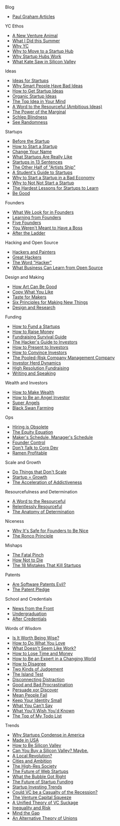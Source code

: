 Blog
*   [Paul Graham Articles](http://paulgraham.com/articles.html)

YC Ethos
*   [A New Venture Animal](http://www.paulgraham.com/ycombinator.html)
*   [What I Did this Summer](http://www.paulgraham.com/sfp.html)
*   [Why YC](http://www.paulgraham.com/whyyc.html)
*   [Why to Move to a Startup Hub](http://www.paulgraham.com/startuphubs.html)
*   [Why Startup Hubs Work](http://www.paulgraham.com/hubs.html)
*   [What Kate Saw in Silicon Valley](http://www.paulgraham.com/kate.html)

Ideas
*   [Ideas for Startups](http://www.paulgraham.com/ideas.html)
*   [Why Smart People Have Bad Ideas](http://www.paulgraham.com/bronze.html)
*   [How to Get Startup Ideas](http://www.paulgraham.com/startupideas.html)
*   [Organic Startup Ideas](http://www.paulgraham.com/organic.html)
*   [The Top Idea in Your Mind](http://www.paulgraham.com/top.html)
*   [A Word to the Resourceful (Ambitious Ideas)](http://www.paulgraham.com/ambitious.html)
*   [The Power of the Marginal](http://www.paulgraham.com/marginal.html)
*   [Schlep Blindness](http://www.paulgraham.com/schlep.html)
*   [See Randomness](http://www.paulgraham.com/randomness.html)

Startups
*   [Before the Startup](http://www.paulgraham.com/before.html)
*   [How to Start a Startup](http://www.paulgraham.com/start.html)
*   [Change Your Name](http://paulgraham.com/name.html)
*   [What Startups Are Really Like](http://www.paulgraham.com/really.html)
*   [Startups in 13 Sentences](http://www.paulgraham.com/13sentences.html)
*   [The Other Half of "Artists Ship"](http://www.paulgraham.com/artistsship.html)
*   [A Student's Guide to Startups](http://www.paulgraham.com/mit.html)
*   [Why to Start a Startup in a Bad Economy](http://www.paulgraham.com/badeconomy.html)
*   [Why to Not Not Start a Startup](http://www.paulgraham.com/notnot.html)
*   [The Hardest Lessons for Startups to Learn](http://www.paulgraham.com/startuplessons.html)
*   [Be Good](http://www.paulgraham.com/good.html)

Founders
*   [What We Look for in Founders](http://www.paulgraham.com/founders.html)
*   [Learning from Founders](http://www.paulgraham.com/foundersatwork.html)
*   [Five Founders](http://www.paulgraham.com/5founders.html)
*   [You Weren't Meant to Have a Boss](http://www.paulgraham.com/boss.html)
*   [After the Ladder](http://www.paulgraham.com/ladder.html)

Hacking and Open Source
*   [Hackers and Painters](http://www.paulgraham.com/hp.html)
*   [Great Hackers](http://www.paulgraham.com/gh.html)
*   [The Word "Hacker"](http://www.paulgraham.com/gba.html)
*   [What Business Can Learn from Open Source](http://www.paulgraham.com/opensource.html)

Design and Making
*   [How Art Can Be Good](http://www.paulgraham.com/goodart.html)
*   [Copy What You Like](http://www.paulgraham.com/copy.html)
*   [Taste for Makers](http://www.paulgraham.com/taste.html)
*   [Six Principles for Making New Things](http://www.paulgraham.com/newthings.html)
*   [Design and Research](http://www.paulgraham.com/desres.html)

Funding
*   [How to Fund a Startups](http://www.paulgraham.com/startupfunding.html)
*   [How to Raise Money](http://www.paulgraham.com/fr.html)
*   [Fundraising Survival Guide](http://www.paulgraham.com/fundraising.html)
*   [The Hacker's Guide to Investors](http://www.paulgraham.com/guidetoinvestors.html)
*   [How to Present to Investors](http://www.paulgraham.com/investors.html)
*   [How to Convince Investors](http://www.paulgraham.com/convince.html)
*   [The Pooled-Risk Company Management Company](http://www.paulgraham.com/prcmc.html)
*   [Investor Herd Dynamics](http://www.paulgraham.com/herd.html)
*   [High Resolution Fundraising](http://www.paulgraham.com/hiresfund.html)
*   [Writing and Speaking](http://www.paulgraham.com/speak.html)

Wealth and Investors
*   [How to Make Wealth](http://www.paulgraham.com/wealth.html)
*   [How to Be an Angel Investor](http://www.paulgraham.com/angelinvesting.html)
*   [Super Angels](http://www.paulgraham.com/superangels.html)
*   [Black Swan Farming](http://www.paulgraham.com/swan.html)

Ops
*   [Hiring is Obsolete](http://www.paulgraham.com/hiring.html)
*   [The Equity Equation](http://www.paulgraham.com/equity.html)
*   [Maker's Schedule, Manager's Schedule](http://www.paulgraham.com/makersschedule.html)
*   [Founder Control](http://www.paulgraham.com/control.html)
*   [Don't Talk to Corp Dev](http://www.paulgraham.com/corpdev.html)
*   [Ramen Profitable](http://www.paulgraham.com/ramenprofitable.html)

Scale and Growth
*   [Do Things that Don't Scale](http://www.paulgraham.com/ds.html)
*   [Startup = Growth](http://www.paulgraham.com/growth.html)
*   [The Acceleration of Addictiveness](http://www.paulgraham.com/addiction.html)

Resourcefulness and Determination
*   [A Word to the Resourceful](http://www.paulgraham.com/word.html)
*   [Relentlessly Resourceful](http://www.paulgraham.com/relres.html)
*   [The Anatomy of Determination](http://www.paulgraham.com/determination.html)

Niceness
*   [Why It's Safe for Founders to Be Nice](http://paulgraham.com/safe.html)
*   [The Ronco Principle](http://www.paulgraham.com/ronco.html)

Mishaps
*   [The Fatal Pinch](http://www.paulgraham.com/pinch.html)
*   [How Not to Die](http://www.paulgraham.com/die.html)
*   [The 18 Mistakes That Kill Startups](http://www.paulgraham.com/startupmistakes.html)

Patents
*   [Are Software Patents Evil?](http://www.paulgraham.com/softwarepatents.html)
*   [The Patent Pledge](http://www.paulgraham.com/patentpledge.html)

School and Credentials
*   [News from the Front](http://www.paulgraham.com/colleges.html)
*   [Undergraduation](http://www.paulgraham.com/college.html)
*   [After Credentials](http://www.paulgraham.com/credentials.html)

Words of Wisdom
*   [Is It Worth Being Wise?](http://www.paulgraham.com/wisdom.html)
*   [How to Do What You Love](http://www.paulgraham.com/love.html)
*   [What Doesn't Seem Like Work?](http://www.paulgraham.com/work.html)
*   [How to Lose Time and Money](http://www.paulgraham.com/selfindulgence.html)
*   [How to Be an Expert in a Changing World](http://www.paulgraham.com/ecw.html)
*   [How to Disagree](http://www.paulgraham.com/disagree.html)
*   [Two Kinds of Judgement](http://www.paulgraham.com/judgement.html)
*   [The Island Test](http://www.paulgraham.com/island.html)
*   [Disconnecting Distraction](http://www.paulgraham.com/distraction.html)
*   [Good and Bad Procrastination](http://www.paulgraham.com/procrastination.html)
*   [Persuade xor Discover](http://www.paulgraham.com/discover.html)
*   [Mean People Fail](http://www.paulgraham.com/mean.html)
*   [Keep Your Identity Small](http://www.paulgraham.com/identity.html)
*   [What You Can't Say](http://www.paulgraham.com/say.html)
*   [What You'll Wish You'd Known](http://www.paulgraham.com/hs.html)
*   [The Top of My Todo List](http://www.paulgraham.com/todo.html)

Trends
*   [Why Startups Condense in America](http://www.paulgraham.com/america.html)
*   [Made in USA](http://www.paulgraham.com/usa.html)
*   [How to Be Silicon Valley](http://www.paulgraham.com/siliconvalley.html)
*   [Can You Buy a Silicon Valley?  Maybe.](http://www.paulgraham.com/maybe.html)
*   [A Local Revolution?](http://www.paulgraham.com/revolution.html)
*   [Cities and Ambition](http://www.paulgraham.com/cities.html)
*   [The High-Res Society](http://www.paulgraham.com/highres.html)
*   [The Future of Web Startups](http://www.paulgraham.com/webstartups.html)
*   [What the Bubble Got Right](http://www.paulgraham.com/bubble.html)
*   [The Future of Startup Funding ](http://www.paulgraham.com/future.html)
*   [Startup Investing Trends](http://www.paulgraham.com/invtrend.html)
*   [Could VC be a Casualty of the Recession?](http://www.paulgraham.com/divergence.html)
*   [The Venture Capital Squeeze](http://www.paulgraham.com/vcsqueeze.html)
*   [A Unified Theory of VC Suckage](http://www.paulgraham.com/venturecapital.html)
*   [Inequality and Risk](http://www.paulgraham.com/inequality.html)
*   [Mind the Gap](http://www.paulgraham.com/gap.html)
*   [An Alternative Theory of Unions](http://www.paulgraham.com/unions.html)
















